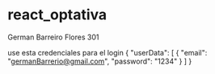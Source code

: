 # react_optativa
German Barreiro Flores 301

use esta credenciales para el login 
{
  "userData": [
    {
      "email": "germanBarrerio@gmail.com",
      "password": "1234"
    }
  ]
}
